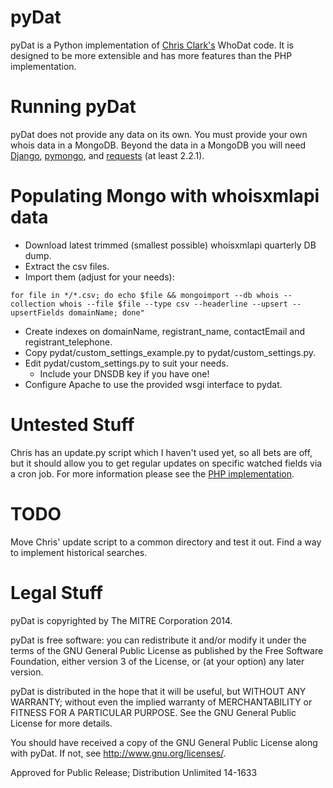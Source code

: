 pyDat
=====

pyDat is a Python implementation of [Chris Clark's](https://github.com/Xen0ph0n)
WhoDat code. It is designed to be more extensible and has more features than
the PHP implementation.

Running pyDat
=============

pyDat does not provide any data on its own. You must provide your own whois
data in a MongoDB. Beyond the data in a MongoDB you will need
[Django](https://djangoproject.com), [pymongo](https://pypi.python.org/pypi/pymongo/),
and [requests](https://pypi.python.org/pypi/requests) (at least 2.2.1).

Populating Mongo with whoisxmlapi data
======================================


- Download latest trimmed (smallest possible) whoisxmlapi quarterly DB dump.
- Extract the csv files.
- Import them (adjust for your needs):
```
for file in */*.csv; do echo $file && mongoimport --db whois --collection whois --file $file --type csv --headerline --upsert --upsertFields domainName; done"
```
- Create indexes on domainName, registrant_name, contactEmail and registrant_telephone.
- Copy pydat/custom_settings_example.py to pydat/custom_settings.py.
- Edit pydat/custom_settings.py to suit your needs.
  - Include your DNSDB key if you have one!
- Configure Apache to use the provided wsgi interface to pydat.

Untested Stuff
=============

Chris has an update.py script which I haven't used yet, so all bets are off,
but it should allow you to get regular updates on specific watched fields via
a cron job. For more information please see the [PHP implementation](../master/whodat).

TODO
====

Move Chris' update script to a common directory and test it out.
Find a way to implement historical searches.

Legal Stuff
===========

pyDat is copyrighted by The MITRE Corporation 2014.

pyDat is free software: you can redistribute it and/or modify it under the
terms of the GNU General Public License as published by the Free Software
Foundation, either version 3 of the License, or (at your option) any later
version.

pyDat is distributed in the hope that it will be useful, but WITHOUT ANY
WARRANTY; without even the implied warranty of MERCHANTABILITY or FITNESS
FOR A PARTICULAR PURPOSE. See the GNU General Public License for more
details.

You should have received a copy of the GNU General Public License along
with pyDat. If not, see http://www.gnu.org/licenses/.

Approved for Public Release; Distribution Unlimited 14-1633
